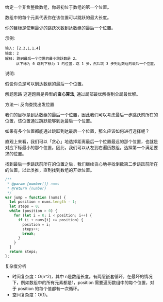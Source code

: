 给定一个非负整数数组，你最初位于数组的第一个位置。

数组中的每个元素代表你在该位置可以跳跃的最大长度。

你的目标是使用最少的跳跃次数到达数组的最后一个位置。

示例:

```
输入: [2,3,1,1,4]
输出: 2
解释: 跳到最后一个位置的最小跳跃数是 2。
     从下标为 0 跳到下标为 1 的位置，跳 1 步，然后跳 3 步到达数组的最后一个位置。
```

说明:

假设你总是可以到达数组的最后一个位置。

解题思路
这道题目是典型的**贪心算法**, 通过局部最优解得到全局最优解。

方法一: 反向查找出发位置

我们的目标是到达数组的最后一个位置，因此我们可以考虑最后一步跳跃前所在的位置，该位置通过跳跃能够到达最后一个位置。

如果有多个位置都能通过跳跃到达最后一个位置，那么应该如何进行选择呢？

直观上来看，我们可以「贪心」地选择距离最后一个位置最远的那个位置，也就是对应下标最小的那个位置，因此，我们可以从左到右遍历数组，选择第一个满足要求的位置。

找到最后一步跳跃前所在的位置之后，我们继续贪心地寻找倒数第二步跳跃前所在的位置，以此类推，直到找到数组的开始位置。

```js
/**
 * @param {number[]} nums
 * @return {number}
 */
var jump = function (nums) {
  let position = nums.length - 1;
  let steps = 0;
  while (position > 0) {
    for (let i = 0; i < position; i++) {
      if (i + nums[i] >= position) {
        position = i;
        steps++;
        break;
      }
    }
  }
  return steps;
};
```
复杂度分析

* 时间复杂度：O(n^2)，其中 n是数组长度。有两层嵌套循环，在最坏的情况下，例如数组中的所有元素都是1，position 需要遍历数组中的每个位置，对于 position 的每个值都有一次循环。
* 空间复杂度：O(1)。






